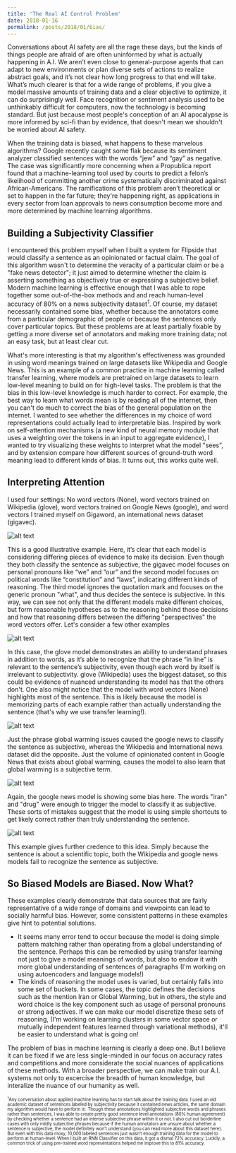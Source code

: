 ```yaml
---
title: 'The Real AI Control Problem'
date: 2018-01-16
permalink: /posts/2018/01/bias/
---
```


Conversations about AI safety are all the rage these days, but the kinds of things people are afraid of are often uninformed by what is actually happening in A.I. We aren’t even close to general-purpose agents that can adapt to new environments or plan diverse sets of actions to realize abstract goals, and it’s not clear how long progress to that end will take. What’s much clearer is that for a wide range of problems, if you give a model massive amounts of training data
 and a clear objective to optimize, it can do surprisingly well. Face recognition or sentiment analysis used to be unthinkably difficult for computers, now the technology is becoming standard. But just because most people's conception of an AI apocalypse is more informed by sci-fi than by evidence, that doesn't mean we shouldn't be worried about AI safety.

When the training data is biased, what happens to these marvelous algorithms? Google recently caught some flak because its sentiment analyzer classified sentences with the words “jew” and “gay” as negative. The case was significantly more concerning when a Propublica report found that a machine-learning tool used by courts to predict a felon’s likelihood of committing another crime systematically discriminated against African-Americans. The ramifications of this problem aren’t theoretical or set to happen in the far future; they're happening right, as applications in every sector from loan
approvals to news consumption become more and more determined by machine learning algorithms. 

## Building a Subjectivity Classifier

I encountered this problem myself when I built a system for Flipside that would classify a sentence as an opinionated or factual claim. The goal of this algorithm wasn't to determine the veracity of a particular claim or be a "fake news detector"; it just aimed to determine whether the claim is asserting something as objectively true or expressing a subjective belief. Modern machine learning is effective enough that I was able to rope together some out-of-the-box methods and and reach human-level accuracy of 80% on a news subjectivity dataset<sup>1</sup>. Of course, my dataset necessarily contained some bias, whether because the annotators come from a particular demographic of people or because the sentences only cover particular topics. But these problems are at least partially fixable by getting a more diverse set of annotators and making more training data; not an easy task, but at least clear cut. 

What's more interesting is that my algorithm's effectiveness was grounded in using word meanings trained on large datasets like Wikipedia and Google News. This is an example of a common practice in machine learning called transfer learning, where models are pretrained on large datasets to learn low-level meaning to build on for high-level tasks. The problem is that the bias in this low-level knowledge  is much harder to correct. For example, the best way to learn what words mean is by reading all of the internet, then you can't do much to correct the bias of the general population on the internet. I wanted to see whether the differences in my choice of word representations could actually lead to interpretable bias. Inspired by work on self-attention mechanisms (a new kind of neural memory module that uses a weighting over the tokens in an input to aggregate evidence), I wanted to try visualizing these weights to interpret what the model "sees", and by extension compare how different sources of ground-truth word meaning lead to different kinds of bias. It turns out, this works quite well. 

## Interpreting Attention

I used four settings: No word vectors (None), word vectors trained on Wikipedia (glove), word vectors trained on Google News (google), and word vectors I trained myself on Gigaword, an international news dataset (gigavec). 

![alt text](/images/17th_different_4112th_example.png)

This is a good illustrative example. Here, it’s clear that each model is considering differing pieces of evidence to make its decision. Even though they both classify the sentence as subjective, the gigavec model focuses on personal pronouns like “we” and “our” and the second model focuses on political words like “constitution” and “laws”, indicating different kinds of reasoning. The third model ignores the quotation mark and focuses on the generic pronoun "what", and thus
decides the sentece is subjective. In this way, we can see not only that the different models make different choices, but form reasonable hypotheses as to the reasoning behind those decisions and how that reasoning differs between the differing "perspectives" the word vectors offer. Let's consider a few other examples

![alt text](/images/164th_different_1324th_example.png)

In this case, the glove model demonstrates an ability to understand phrases in addition to words, as it’s able to recognize that the phrase “in line” is relevant to the sentence’s subjectivity, even though each word by itself is irrelevant to subjectivity. glove (Wikipedia) uses the biggest dataset, so this could be evidence of nuanced understanding its model has that the others don't. One also might notice that the model with word vectors (None) highlights most of the sentence. This
is likely because the model is memorizing parts of each example rather than actually understanding the sentence (that's why we use transfer learning!).

![alt text](/images/39th_different_1619th_example.png)

Just the phrase global warming issues caused the google news to classify the sentence as subjective, whereas the Wikipedia and International news dataset did the opposite. Just the volume of opinionated content in Google News that exists about global warming, causes the model to also learn that global warming is a subjective term.


![alt text](/images/163th_different_5824th_example.png)

Again, the google news model is showing some bias here. The words "iran" and "drug" were enough to trigger the model to classify it as subjective. These sorts of mistakes suggest that the model is using simple shortcuts to get likely correct rather than truly understanding the sentence. 


![alt text](/images/144th_different_2423th_example.png)

This example gives further credence to this idea. Simply because the sentence is about a scientific topic, both the Wikipedia and google news models fail to recognize the sentence as subjective. 

## So Biased Models are Biased. Now What?

These examples clearly demonstrate that data sources that are fairly representative of a wide range of domains and viewpoints can lead to socially harmful bias. However, some consistent patterns in these examples give hint to potential solutions.

* It seems many error tend to occur because the model is doing simple pattern matching rather than operating from a global understanding of the sentence. Perhaps this can be remedied by using transfer learning not just to give a model meanings of words, but also to endow it with more
global understanding of sentences of paragraphs (I'm working on using autoencoders and language models!)
* The kinds of reasoning the model uses is varied, but certainly falls into some set of buckets. In some cases, the topic defines the decisions such as the mention Iran or Global Warming, but in others, the style and word choice is the key component such as usage of personal pronouns or strong adjectives.  If we can make our model discretize these sets of reasoning, (I'm working on learning clusters in some vector space or mutually independent features learned through variational methods), it'll be easier to understand what is going on!

The problem of bias in machine learning is clearly a deep one. But I believe it can be fixed if we are less single-minded in our focus on accuracy rates and competitions and more considerate the social nuances of applications of these methods. With a broader perspective, we can make train our A.I. systems not only to excercise the breadth of human knowledge, but interalize the nuance of our humanity as well.  



<sub><sup><sup>1</sup>Any conversation about applied machine learning has to start talk about the training data. I used an old academic dataset of sentences labeled by subjectivity because it contained news articles, the same domain my algorithm would have to perform in. Though these annotations highlighted subjective words and phrases rather than sentences, I was able to create pretty good sentence level annotations (80% human agreement) by checking whether a sentence had an intense subjective phrase
within it or not. I also cut out borderline cases with only mildly subjective phrases because if the human annotators are unsure about whether a sentence is subjective, the model definitely won’t understand (you can read more about this dataset here). But even with this data moxy, 10,000 labeled sentences just wasn’t enough training data for the model to perform at human-level. When I built an RNN Classifier on this data, it got a dismal 72% accuracy. Luckily, a common trick
of using pre-trained word representations helped me improve this to 81% accuracy.</sup></sub>
